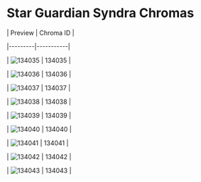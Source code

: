 # Star Guardian Syndra Chromas


| Preview | Chroma ID |

|---------|-----------|

| ![134035](https://raw.communitydragon.org/latest/plugins/rcp-be-lol-game-data/global/default/v1/champion-chroma-images/134/134035.png) | 134035 |

| ![134036](https://raw.communitydragon.org/latest/plugins/rcp-be-lol-game-data/global/default/v1/champion-chroma-images/134/134036.png) | 134036 |

| ![134037](https://raw.communitydragon.org/latest/plugins/rcp-be-lol-game-data/global/default/v1/champion-chroma-images/134/134037.png) | 134037 |

| ![134038](https://raw.communitydragon.org/latest/plugins/rcp-be-lol-game-data/global/default/v1/champion-chroma-images/134/134038.png) | 134038 |

| ![134039](https://raw.communitydragon.org/latest/plugins/rcp-be-lol-game-data/global/default/v1/champion-chroma-images/134/134039.png) | 134039 |

| ![134040](https://raw.communitydragon.org/latest/plugins/rcp-be-lol-game-data/global/default/v1/champion-chroma-images/134/134040.png) | 134040 |

| ![134041](https://raw.communitydragon.org/latest/plugins/rcp-be-lol-game-data/global/default/v1/champion-chroma-images/134/134041.png) | 134041 |

| ![134042](https://raw.communitydragon.org/latest/plugins/rcp-be-lol-game-data/global/default/v1/champion-chroma-images/134/134042.png) | 134042 |

| ![134043](https://raw.communitydragon.org/latest/plugins/rcp-be-lol-game-data/global/default/v1/champion-chroma-images/134/134043.png) | 134043 |